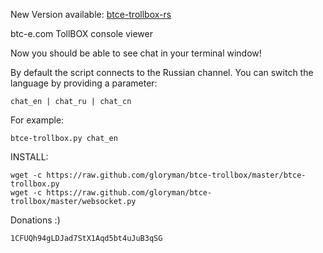 

New Version available: [btce-trollbox-rs](https://github.com/gloryman/btce-trollbox-rs)
	

btc-e.com TollBOX console viewer

Now you should be able to see chat in your terminal window!

By default the script connects to the Russian channel.
You can switch the language by providing a parameter:

	chat_en | chat_ru | chat_cn


For example:

	btce-trollbox.py chat_en


INSTALL:
	
	wget -c https://raw.github.com/gloryman/btce-trollbox/master/btce-trollbox.py
	wget -c https://raw.github.com/gloryman/btce-trollbox/master/websocket.py


Donations :)

	1CFUQh94gLDJad7StX1Aqd5bt4uJuB3qSG

